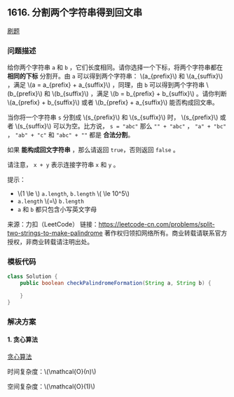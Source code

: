 <script src="https://cdn.bootcss.com/mathjax/2.7.7/MathJax.js?config=TeX-AMS-MML_HTMLorMML"></script>

## 1616. 分割两个字符串得到回文串

[刷题](qu1616/solu/Solution.java)

### 问题描述

给你两个字符串 `a` 和 `b` ，它们长度相同。请你选择一个下标，将两个字符串都在 **相同的下标** 分割开。由 `a` 可以得到两个字符串： \\(a_{prefix}\\) 和 \\(a_{suffix}\\) ，满足 \\(a = a_{prefix} + a_{suffix}\\) ，同理，由 `b` 可以得到两个字符串 \\(b_{prefix}\\) 和 \\(b_{suffix}\\) ，满足 \\(b = b_{prefix} + b_{suffix}\\) 。请你判断 \\(a_{prefix} + b_{suffix}\\) 或者 \\(b_{prefix} + a_{suffix}\\) 能否构成回文串。

当你将一个字符串 `s` 分割成 \\(s_{prefix}\\) 和 \\(s_{suffix}\\) 时， \\(s_{prefix}\\) 或者 \\(s_{suffix}\\) 可以为空。比方说， `s = "abc"` 那么 `"" + "abc"` ， `"a" + "bc"` ， `"ab" + "c"` 和 `"abc" + ""` 都是 **合法分割**。

如果 **能构成回文字符串** ，那么请返回 `true`，否则返回 `false` 。

请注意， `x + y` 表示连接字符串 `x` 和 `y` 。

提示：

* \\(1 \le \\) `a.length`, `b.length` \\( \le 10^5\\)
* `a.length` \\(=\\) `b.length`
* `a` 和 `b` 都只包含小写英文字母

来源：力扣（LeetCode）
链接：https://leetcode-cn.com/problems/split-two-strings-to-make-palindrome
著作权归领扣网络所有。商业转载请联系官方授权，非商业转载请注明出处。

### 模板代码

``` java
class Solution {
    public boolean checkPalindromeFormation(String a, String b) {

    }
}
```

### 解决方案

#### 1. 贪心算法

[贪心算法](qu1616/solu1/Solution.java)

时间复杂度：\\(\mathcal{O}(n)\\)

空间复杂度：\\(\mathcal{O}(1)\\)
